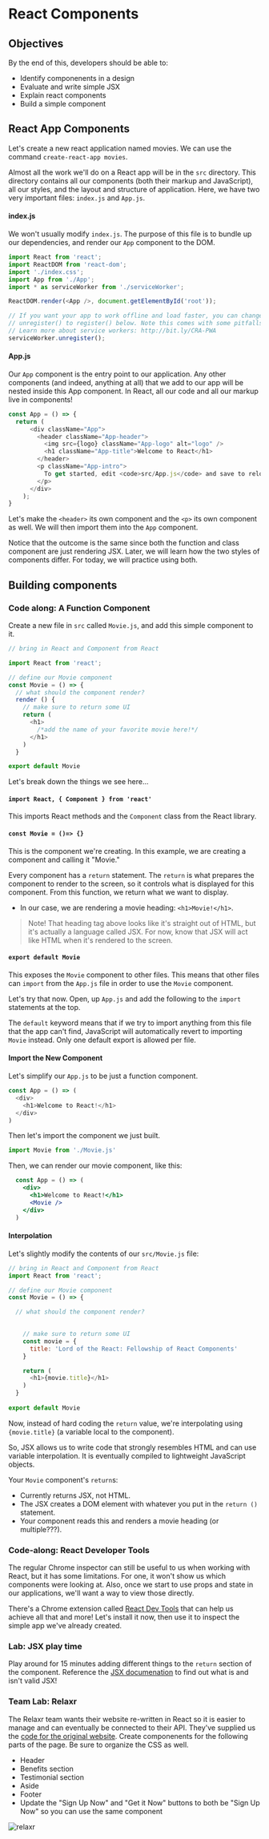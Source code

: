 # React Components

## Objectives
By the end of this, developers should be able to:

* Identify componenents in a design
* Evaluate and write simple JSX
* Explain react components
* Build a simple component

## React App Components

Let's create a new react application named movies.  We can use the command `create-react-app movies`.

Almost all the work we'll do on a React app will be in the `src` directory. This directory contains all our components (both their markup and JavaScript), all our styles, and the layout and structure of application. Here, we have two very important files: `index.js` and `App.js`.

#### index.js

We won't usually modify `index.js`. The purpose of this file is to bundle up our dependencies, and render our `App` component to the DOM. 

```js
import React from 'react';
import ReactDOM from 'react-dom';
import './index.css';
import App from './App';
import * as serviceWorker from './serviceWorker';

ReactDOM.render(<App />, document.getElementById('root'));

// If you want your app to work offline and load faster, you can change
// unregister() to register() below. Note this comes with some pitfalls.
// Learn more about service workers: http://bit.ly/CRA-PWA
serviceWorker.unregister();
```

#### App.js

Our `App` component is the entry point to our application. Any other components (and indeed, anything at all) that we add to our app will be nested inside this App component. In React, all our code and all our markup live in components!

```js
const App = () => {
  return (
      <div className="App">
        <header className="App-header">
          <img src={logo} className="App-logo" alt="logo" />
          <h1 className="App-title">Welcome to React</h1>
        </header>
        <p className="App-intro">
          To get started, edit <code>src/App.js</code> and save to reload.
        </p>
      </div>
    );
} 
```

Let's make the `<header>` its own component and the `<p>` its own component as well.  We will then import them into the `App` component.

Notice that the outcome is the same since both the function and class component are just rendering JSX.  Later, we will learn how the two styles of components differ.  For today, we will practice using both.

## Building components

### Code along: A Function Component

Create a new file in `src` called `Movie.js`, and add this simple component to
it.

```js
// bring in React and Component from React

import React from 'react';

// define our Movie component
const Movie = () => {
  // what should the component render?
  render () {
    // make sure to return some UI
    return (
      <h1>
        /*add the name of your favorite movie here!*/
      </h1>
    )
  }

export default Movie
```

Let's break down the things we see here...

#### `import React, { Component } from 'react'`

This imports React methods and the `Component` class from the React library.

#### `const Movie = ()=> {}`

This is the component we're creating. In this example, we are creating a component and calling it "Movie."

Every component has a `return` statement. The `return` is what prepares the component to render to the screen, so it controls what is displayed for this component. From this function, we return what we want to display.

- In our case, we are rendering a movie heading: `<h1>Movie!</h1>`.

> Note! That heading tag above looks like it's straight out of HTML, but it's actually a  language called JSX. For now, know that JSX will act like HTML when it's rendered to the screen.

#### `export default Movie`

This exposes the `Movie` component to other files.  This means that other files can `import` from the `App.js` file in order to use the `Movie` component.

Let's try that now. Open, up `App.js` and add the following to the `import`
statements at the top.

The `default` keyword means that if we try to import anything from this file that the app can't find, JavaScript will automatically revert to importing `Movie` instead.
Only one default export is allowed per file.

#### Import the New Component

Let's simplify our `App.js` to be just a function component.
```js
const App = () => (
  <div>
    <h1>Welcome to React!</h1>
  </div>
)
```

Then let's import the component we just built.

```js
import Movie from './Movie.js'
```

Then, we can render our movie component, like this:

```jsx
  const App = () => (
    <div>
      <h1>Welcome to React!</h1>
      <Movie />
    </div>
  )
```

#### Interpolation

Let's slightly modify the contents of our `src/Movie.js` file:

```js
// bring in React and Component from React
import React from 'react';

// define our Movie component
const Movie = () => {

  // what should the component render?

  
    // make sure to return some UI
    const movie = {
      title: 'Lord of the React: Fellowship of React Components'
    }

    return (
      <h1>{movie.title}</h1>
    )
  }
  
export default Movie
```

Now, instead of hard coding the `return` value, we're interpolating using
`{movie.title}` (a variable local to the component).

So, JSX allows us to write code that strongly resembles HTML and can use
variable interpolation. It is eventually compiled to lightweight JavaScript
objects.

Your `Movie` component's `return`s:

- Currently returns JSX, not HTML.
- The JSX creates a DOM element with whatever you put in the `return ()` statement.
- Your component reads this and renders a movie heading (or multiple???).

### Code-along: React Developer Tools

The regular Chrome inspector can still be useful to us when working with React,
but it has some limitations. For one, it won't show us which components were
looking at. Also, once we start to use props and state in our applications,
we'll want a way to view those directly.

There's a Chrome extension called [React Dev Tools](https://chrome.google.com/webstore/detail/react-developer-tools/fmkadmapgofadopljbjfkapdkoienihi?hl=en)
that can help us achieve all that and more! Let's install it now, then use it
to inspect the simple app we've already created.

### Lab: JSX play time

Play around for 15 minutes adding different things to the `return` section of
the component. Reference the [JSX documenation](https://reactjs.org/docs/jsx-in-depth.html) to find out what is and isn't
valid JSX!

### Team Lab:  Relaxr

The Relaxr team wants their website re-written in React so it is easier to manage and can eventually be connected to their API.  They've supplied us the [code for the original website](/relaxr).  Create componenents for the following parts of the page.  Be sure to organize the CSS as well.

- Header 
- Benefits section
- Testimonial section
- Aside 
- Footer
- Update the "Sign Up Now" and "Get it Now" buttons to both be "Sign Up Now" so you can use the same component

![relaxr](https://github.com/wdi-red-coral/hw-week_02-day_01-html-css/raw/solution/starter_code/images/relaxr_landing.jpg)
